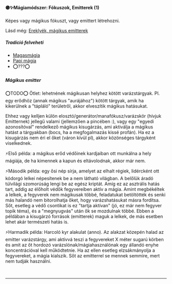 #### 🟣✨Mágiamódszer: Fókuszok, Emitterek (1)

Képes vagy mágikus fókuszt, vagy emittert létrehozni.

Lásd még: [Ereklyék, mágikus emitterek](../110_varazstargyak.md#erekly%C3%A9k-m%C3%A1gikus-emitterek)

##### Tradíció felveheti

- [Magasmágia](../051_01_magasmagia.md)
- [Papi mágia](../100_papimagia.md)
- ⭕???⭕

##### Mágikus emitter

⭕TODO⭕
Ötlet: lehetnének mágikusan helyhez kötött varázstárgyak. Pl. egy erődhöz (annak mágikus "aurájához") kötött tárgyak, amik ha kikerülnek a "tápláló" területről, akkor elveszítik mágikus hatásukat.

Ehhez vagy kelljen külön elosztó/generátor/manafókusz/varázskör (hívjuk Emitternek) jellegű valami (jellemzően a pincében :), vagy egy "egyedi azonosítóval" rendelkező mágikus kisugárzás, ami aktiválja a mágikus hatást a tárgyakban (bocs, ha a megfogalmazás kissé profán). Ha ez a kisugárzás nem éri el őket (váron kívül pl), akkor közönséges tárgyként viselkednek.

⚡Első példa: a mágikus erőd védőinek kardjaiban ott munkálna a hely mágiája, de ha kimennek a kapun és eltávolodnak, akkor már nem.

⚡Második példa: egy ősi nép sírja, amelyet az elhalt régiek, lidércként ott kódorgó lelkei népesítenek be a nem látható világban. A belőlük áradó túlvilági szomorúság lengi be az egész kriptát. Amíg ez az asztrális hatás tart, addig az élőholt védők fegyvereiben aktív a mágia. Amint megbékéltek a lelkek, a fegyverek nem mágikusak többé, feladatukat betöltötték és senki más halandó nem bitorolhatja őket, hogy varázshatásukat másra fordítsa. Sőt, esetleg a védő csontikat is ez "tartja aktívan" (jó, ez már nem fegyver topik téma), és a "megnyugvás" után ők se mozdulnak többé. Ebben a példában a kisugárzó források (emitterek) maguk a lelkek, de más esetben lehet akár természeti hatás is.

⚡Harmadik példa: Harcoló kyr alakulat (anno). Az alakzat közepén halad az emitter varázstárgy, ami aktívvá teszi a fegyvereket X méter sugarú körben és amit az őt hordozó varázslónak/mágiahasználónak egy állandó enyhe koncentrációval kell működtetnie. Ha az ellen esetleg elzsákmányolja a fegyvereket, a mágia kialszik. Sőt az emitterrel se mennek semmire, mert nem tudják használni.

<br />

---
